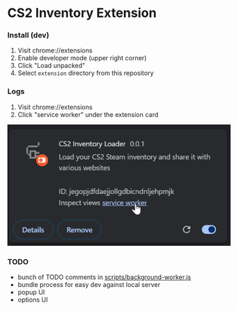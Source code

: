 # CS2 Inventory Extension

### Install (dev)
1. Visit chrome://extensions
2. Enable developer mode (upper right corner)
3. Click "Load unpacked"
4. Select `extension` directory from this repository

### Logs
1. Visit chrome://extensions
2. Click "service worker" under the extension card

![Open Service Worker](.github/image.png)

### TODO
- bunch of TODO comments in [scripts/background-worker.js](./extension/scripts/background-worker.js)
- bundle process for easy dev against local server
- popup UI
- options UI
